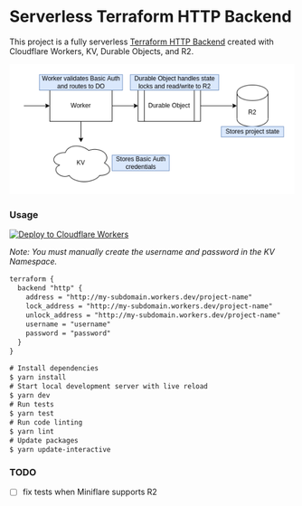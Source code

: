 # Serverless Terraform HTTP Backend

This project is a fully serverless [Terraform HTTP Backend](https://www.terraform.io/language/settings/backends/http) created with Cloudflare Workers, KV, Durable Objects, and R2.


![diagram](./tfstate-edge.drawio.png)

### Usage
[![Deploy to Cloudflare Workers](https://deploy.workers.cloudflare.com/button)](https://deploy.workers.cloudflare.com/?url=https://github.com/broswen/tfstate-edge)

_Note: You must manually create the username and password in the KV Namespace._
```hcl
terraform {
  backend "http" {
    address = "http://my-subdomain.workers.dev/project-name"
    lock_address = "http://my-subdomain.workers.dev/project-name"
    unlock_address = "http://my-subdomain.workers.dev/project-name"
    username = "username"
    password = "password"
  }
}
```


```shell
# Install dependencies
$ yarn install
# Start local development server with live reload
$ yarn dev
# Run tests
$ yarn test
# Run code linting
$ yarn lint
# Update packages
$ yarn update-interactive
```

### TODO
- [ ] fix tests when Miniflare supports R2
